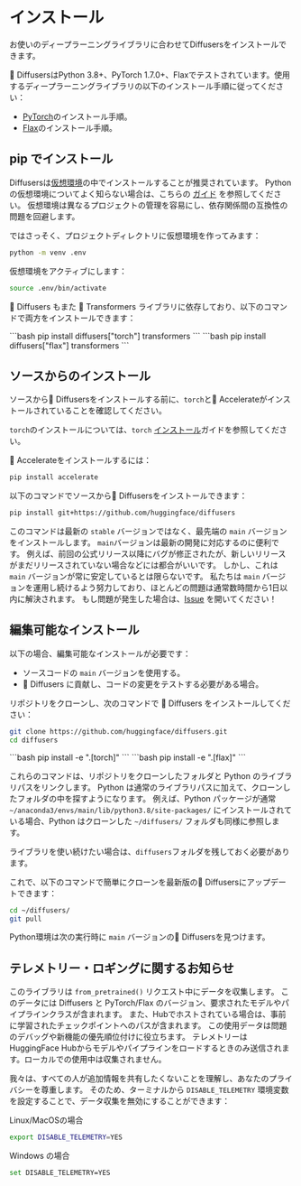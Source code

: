 <!--Copyright 2023 The HuggingFace Team. All rights reserved.

Licensed under the Apache License, Version 2.0 (the "License"); you may not use this file except in compliance with
the License. You may obtain a copy of the License at

http://www.apache.org/licenses/LICENSE-2.0

Unless required by applicable law or agreed to in writing, software distributed under the License is distributed on
an "AS IS" BASIS, WITHOUT WARRANTIES OR CONDITIONS OF ANY KIND, either express or implied. See the License for the
specific language governing permissions and limitations under the License.
-->

# インストール

お使いのディープラーニングライブラリに合わせてDiffusersをインストールできます。

🤗 DiffusersはPython 3.8+、PyTorch 1.7.0+、Flaxでテストされています。使用するディープラーニングライブラリの以下のインストール手順に従ってください：

- [PyTorch](https://pytorch.org/get-started/locally/)のインストール手順。
- [Flax](https://flax.readthedocs.io/en/latest/)のインストール手順。

## pip でインストール

Diffusersは[仮想環境](https://docs.python.org/3/library/venv.html)の中でインストールすることが推奨されています。
Python の仮想環境についてよく知らない場合は、こちらの [ガイド](https://packaging.python.org/guides/installing-using-pip-and-virtual-environments/) を参照してください。
仮想環境は異なるプロジェクトの管理を容易にし、依存関係間の互換性の問題を回避します。

ではさっそく、プロジェクトディレクトリに仮想環境を作ってみます：

```bash
python -m venv .env
```

仮想環境をアクティブにします：

```bash
source .env/bin/activate
```

🤗 Diffusers もまた 🤗 Transformers ライブラリに依存しており、以下のコマンドで両方をインストールできます：

<frameworkcontent>
<pt>
```bash
pip install diffusers["torch"] transformers
```
</pt>
<jax>
```bash
pip install diffusers["flax"] transformers
```
</jax>
</frameworkcontent>

## ソースからのインストール

ソースから🤗 Diffusersをインストールする前に、`torch`と🤗 Accelerateがインストールされていることを確認してください。

`torch`のインストールについては、`torch` [インストール](https://pytorch.org/get-started/locally/#start-locally)ガイドを参照してください。

🤗 Accelerateをインストールするには：

```bash
pip install accelerate
```

以下のコマンドでソースから🤗 Diffusersをインストールできます：

```bash
pip install git+https://github.com/huggingface/diffusers
```

このコマンドは最新の `stable` バージョンではなく、最先端の `main` バージョンをインストールします。
`main`バージョンは最新の開発に対応するのに便利です。
例えば、前回の公式リリース以降にバグが修正されたが、新しいリリースがまだリリースされていない場合などには都合がいいです。
しかし、これは `main` バージョンが常に安定しているとは限らないです。
私たちは `main` バージョンを運用し続けるよう努力しており、ほとんどの問題は通常数時間から1日以内に解決されます。
もし問題が発生した場合は、[Issue](https://github.com/huggingface/diffusers/issues/new/choose) を開いてください！

## 編集可能なインストール

以下の場合、編集可能なインストールが必要です：

* ソースコードの `main` バージョンを使用する。
* 🤗 Diffusers に貢献し、コードの変更をテストする必要がある場合。

リポジトリをクローンし、次のコマンドで 🤗 Diffusers をインストールしてください：

```bash
git clone https://github.com/huggingface/diffusers.git
cd diffusers
```

<frameworkcontent>
<pt>
```bash
pip install -e ".[torch]"
```
</pt>
<jax>
```bash
pip install -e ".[flax]"
```
</jax>
</frameworkcontent>

これらのコマンドは、リポジトリをクローンしたフォルダと Python のライブラリパスをリンクします。
Python は通常のライブラリパスに加えて、クローンしたフォルダの中を探すようになります。
例えば、Python パッケージが通常 `~/anaconda3/envs/main/lib/python3.8/site-packages/` にインストールされている場合、Python はクローンした `~/diffusers/` フォルダも同様に参照します。

<Tip warning={true}>

ライブラリを使い続けたい場合は、`diffusers`フォルダを残しておく必要があります。

</Tip>

これで、以下のコマンドで簡単にクローンを最新版の🤗 Diffusersにアップデートできます：

```bash
cd ~/diffusers/
git pull
```

Python環境は次の実行時に `main` バージョンの🤗 Diffusersを見つけます。

## テレメトリー・ロギングに関するお知らせ

このライブラリは `from_pretrained()` リクエスト中にデータを収集します。
このデータには Diffusers と PyTorch/Flax のバージョン、要求されたモデルやパイプラインクラスが含まれます。
また、Hubでホストされている場合は、事前に学習されたチェックポイントへのパスが含まれます。
この使用データは問題のデバッグや新機能の優先順位付けに役立ちます。
テレメトリーはHuggingFace Hubからモデルやパイプラインをロードするときのみ送信されます。ローカルでの使用中は収集されません。

我々は、すべての人が追加情報を共有したくないことを理解し、あなたのプライバシーを尊重します。
そのため、ターミナルから `DISABLE_TELEMETRY` 環境変数を設定することで、データ収集を無効にすることができます：

Linux/MacOSの場合
```bash
export DISABLE_TELEMETRY=YES
```

Windows の場合
```bash
set DISABLE_TELEMETRY=YES
```
